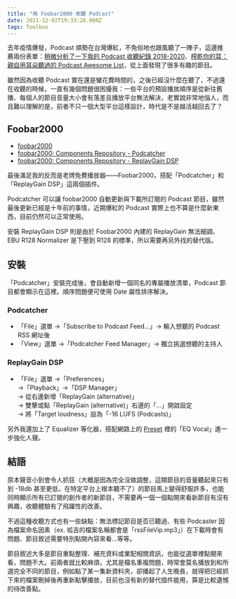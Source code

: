 ```yaml
---
title: "用 Foobar2000 來聽 Podcast"
date: 2021-12-02T19:33:28.000Z
tags: Toolbox
---
```


去年疫情爆發，Podcast 順勢在台灣爆紅，不免俗地也跟風聽了一陣子，這邊推薦兩份表單：[稍微分析了一下我的 Podcast 收聽紀錄 2018-2020](https://blog.yorkxin.org/posts/podcast-analysis.html)、[榨乾你的耳：親自用耳朵聽過的 Podcast Awesome List](https://medium.com/starrocket/maxine-podcast-awesome-list-5f864deb072b)，從上面發現了很多有趣的節目。

雖然因為收聽 Podcast 實在還是蠻花費時間的，之後已經沒什麼在聽了，不過還在收聽的時候，一直有幾個問題很困擾我：一些平台的預設播放順序是從新往舊播、每個人的節目音量大小會有落差且播放平台無法解決，老實說非常地惱人，而且難以理解的是，前者不只一個大型平台這樣設計，時代是不是越活越回去了？

## Foobar2000

- [foobar2000](https://www.foobar2000.org/)
- [foobar2000: Components Repository - Podcatcher](https://www.foobar2000.org/components/view/foo_podcatcher)
- [foobar2000: Components Repository - ReplayGain DSP](https://www.foobar2000.org/components/view/foo_dsp_replaygain)

最後滿足我的反而是老牌免費播放器――Foobar2000，搭配「Podcatcher」和「ReplayGain DSP」這兩個插件。

Podcatcher 可以讓 foobar2000 自動更新與下載所訂閱的 Podcast 節目，雖然最後更新已經是十年前的事情，近期爆紅的 Podcast 實際上也不算是什麼新東西，目前仍然可以正常使用。

安裝 ReplayGain DSP 則是由於 Foobar2000 內建的 ReplayGain 無法細調、EBU R128 Normalizer 是下壓到 R128 的標準，所以需要再另外找的替代版。

## 安裝

「Podcatcher」安裝完成後，會自動新增一個同名的專屬播放清單，Podcast 節目都會顯示在這裡。順序問題便可使用 Date 屬性排序解決。

### Podcatcher

- 「File」選單 →「Subscribe to Podcast Feed…」→ 輸入想聽的 Podcast RSS 網址後
- 「View」選單 →「Podcatcher Feed Manager」→ 獨立挑選想聽的主持人

### ReplayGain DSP

- 「File」選單 →「Preferences」
  <br/>→「Playback」→「DSP Manager」
  <br/>→ 從右邊新增「ReplayGain (alternative)」
  <br/>→ 雙擊或點「ReplayGain (alternative)」右邊的「…」開啟設定
  <br/>→ 將「Target loudness」設為「-16 LUFS (Podcasts)」

另外我還加上了 Equalizer 等化器，搭配網路上的 [Preset](https://github.com/LeafG/dotfiles/tree/master/leaf/.foobar2000/Foobar2k%20EQ%20Presets/Equalizer%20Presets) 裡的「EQ Vocal」進一步強化人聲。

## 結語

原本聲音小到會令人抓狂（大概是因為完全沒做調整，這類節目的音量聽起來只有到 -18db 甚至更低，在特定平台上根本聽不了）的節目馬上變得舒服許多，也能同時顯示所有已訂閱的創作者的新節目，不需要再一個一個點開來看新節目有沒有興趣，收聽體驗有了飛躍性的改善。

不過這種收聽方式也有一些缺點：無法標記節目是否已聽過、有些 Podcaster 因為檔案命名因素（ex. 呱吉的檔案名稱都會是「rssFileVip.mp3」）在下載時會有問題、節目敘述需要特別點開內容來看…等等。

節目敘述大多是節目重點整理、補充資料或業配相關資訊，也能從選單裡點開來看，問題不大。前兩者就比較麻煩，尤其是檔名重複問題，時常會莫名播放到和所選完全不同的節目，例如點了某一集新資料夾，卻播起了人生晚長，就得把已經抓下來的檔案刪掉後再重新點擊播放，目前也沒有新的替代插件能用，算是比較遺憾的待改善點。
